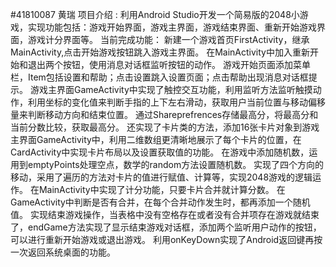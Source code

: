 #41810087 黄瑞
项目介绍 :
利用Android Studio开发一个简易版的2048小游戏，实现功能包括：游戏开始界面，游戏主界面，游戏结束界面、重新开始游戏界面，游戏计分界面等。
当前完成功能：
新建一个游戏首页FirstActivity，继承MainActivity,点击开始游戏按钮跳入游戏主界面。
在MainActivity中加入重新开始和退出两个按钮，使用消息对话框监听按钮的动作。
游戏开始页面添加菜单栏，Item包括设置和帮助；点击设置跳入设置页面；点击帮助出现消息对话框提示。
游戏主界面GameActivity中实现了触控交互功能，利用监听方法监听触摸动作，利用坐标的变化值来判断手指的上下左右滑动，获取用户当前位置与移动偏移量来判断移动方向和结束位置。
通过Shareprefrences存储最高分，将最高分和当前分数比较，获取最高分。
还实现了卡片类的方法，添加16张卡片对象到游戏主界面GameActivity中，利用二维数组更清晰地展示了每个卡片的位置，在CardActivity中实现卡片布局以及设置获取值的功能。
在游戏中添加随机数，运用到emptyPoints处理空点，数学的random方法设置随机数。
实现了四个方向的移动，采用了遍历的方法对卡片的值进行赋值、计算等，实现2048游戏的逻辑运作。
在MainActivity中实现了计分功能，只要卡片合并就计算分数。
在GameActivity中判断是否有合并，在每个合并动作发生时，都再添加一个随机值。
实现结束游戏操作，当表格中没有空格存在或者没有合并项存在游戏就结束了，endGame方法实现了显示结束游戏对话框，添加两个监听用户动作的按钮，可以进行重新开始游戏或退出游戏。
利用onKeyDown实现了Android返回键再按一次返回系统桌面的功能。

